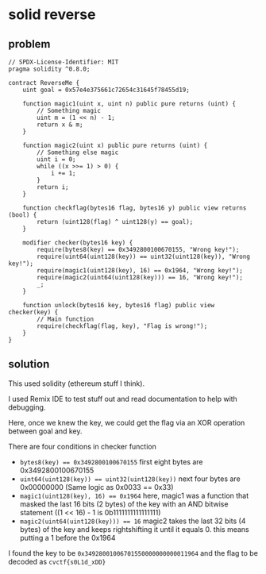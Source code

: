 # solid reverse

## problem

```
// SPDX-License-Identifier: MIT
pragma solidity ^0.8.0;

contract ReverseMe {
    uint goal = 0x57e4e375661c72654c31645f78455d19;

    function magic1(uint x, uint n) public pure returns (uint) {
        // Something magic
        uint m = (1 << n) - 1;
        return x & m;
    }

    function magic2(uint x) public pure returns (uint) {
        // Something else magic
        uint i = 0;
        while ((x >>= 1) > 0) {
            i += 1;
        }
        return i;
    }

    function checkflag(bytes16 flag, bytes16 y) public view returns (bool) {
        return (uint128(flag) ^ uint128(y) == goal);
    }

    modifier checker(bytes16 key) {
        require(bytes8(key) == 0x3492800100670155, "Wrong key!");
        require(uint64(uint128(key)) == uint32(uint128(key)), "Wrong key!");
        require(magic1(uint128(key), 16) == 0x1964, "Wrong key!");
        require(magic2(uint64(uint128(key))) == 16, "Wrong key!");
        _;
    }

    function unlock(bytes16 key, bytes16 flag) public view checker(key) {
        // Main function
        require(checkflag(flag, key), "Flag is wrong!");
    }
}
```

## solution

This used solidity (ethereum stuff I think).

I used Remix IDE to test stuff out and read documentation to help with debugging.

Here, once we knew the key, we could get the flag via an XOR operation between goal and key.

There are four conditions in checker function

- `bytes8(key) == 0x3492800100670155` first eight bytes are 0x3492800100670155
- `uint64(uint128(key)) == uint32(uint128(key))` next four bytes are 0x00000000 (Same logic as 0x0033 == 0x33)
- `magic1(uint128(key), 16) == 0x1964` here, magic1 was a function that masked the last 16 bits (2 bytes) of the key with an AND bitwise statement ((1 << 16) - 1 is 0b1111111111111111)
- `magic2(uint64(uint128(key))) == 16` magic2 takes the last 32 bits (4 bytes) of the key and keeps rightshifting it until it equals 0. this means putting a 1 before the 0x1964

I found the key to be `0x34928001006701550000000000011964` and the flag to be decoded as `cvctf{s0L1d_xDD}`
